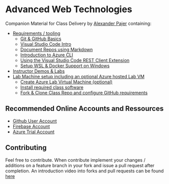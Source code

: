 # Advanced Web Technologies

Companion Material for Class Delivery by [Alexander Pajer](https://www.integrations.at/kontakt.aspx) containing:

- [Requirements / tooling](./tooling)
  - [Git & GitHub Basics](./tooling/01-github)
  - [Visual Studio Code Intro](./tooling/02-vscode)
  - [Document Repos using Markdown](./tooling/03-markdown)
  - [Introduction to Azure CLI](./tooling/04-azure-cli)
  - [Using the Visual Studio Code REST Client Extension](./tooling/07-rest-client)
  - [Setup WSL & Docker Support on Windows](./tooling/08-docker-wsl)
- [Instructor Demos & Labs](./demos)
- [Lab Machine setup including an optional Azure hosted Lab VM](./setup)
  - [Create Azure Lab Virtual Machine (optional)](./setup/#labvm)
  - [Install required class software](./setup/#software)
  - [Fork & Clone Class Repo and configure GitHub requirements](/setup#fork)

## Recommended Online Accounts and Ressources

- [Github User Account](https://github.com/)
- [Firebase Account](https://firebase.google.com/)
- [Azure Trial Account](https://azure.microsoft.com/en-us/free/)

## Contributing

Feel free to contribute. When contribute implement your changes / additions on a feature branch in your fork and issue a pull request after completion. An introduction video into forks and pull requests can be found [here](https://www.youtube.com/watch?v=nT8KGYVurIU)
